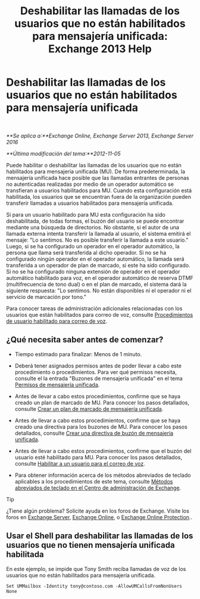 ﻿---
title: 'Deshabilitar las llamadas de los usuarios que no están habilitados para mensajería unificada: Exchange 2013 Help'
TOCTitle: Deshabilitar las llamadas de los usuarios que no están habilitados para mensajería unificada
ms:assetid: 272ff4ab-b4d9-4647-98e2-7c171f9dfc3f
ms:mtpsurl: https://technet.microsoft.com/es-es/library/JJ673516(v=EXCHG.150)
ms:contentKeyID: 49895530
ms.date: 05/22/2018
mtps_version: v=EXCHG.150
ms.translationtype: MT
---

# Deshabilitar las llamadas de los usuarios que no están habilitados para mensajería unificada

 

_**Se aplica a:**Exchange Online, Exchange Server 2013, Exchange Server 2016_

_**Última modificación del tema:**2012-11-05_

Puede habilitar o deshabilitar las llamadas de los usuarios que no están habilitados para mensajería unificada (MU). De forma predeterminada, la mensajería unificada hace posible que las llamadas entrantes de personas no autenticadas realizadas por medio de un operador automático se transfieran a usuarios habilitados para MU. Cuando esta configuración está habilitada, los usuarios que se encuentran fuera de la organización pueden transferir llamadas a usuarios habilitados para mensajería unificada.

Si para un usuario habilitado para MU esta configuración ha sido deshabilitada, de todas formas, el buzón del usuario se puede encontrar mediante una búsqueda de directorios. No obstante, si el autor de una llamada externa intenta transferir la llamada al usuario, el sistema emitirá el mensaje: "Lo sentimos. No es posible transferir la llamada a este usuario." Luego, si se ha configurado un operador en el operador automático, la persona que llama será transferida al dicho operador. Si no se ha configurado ningún operador en el operador automático, la llamada será transferida a un operador de plan de marcado, si este ha sido configurado. Si no se ha configurado ninguna extensión de operador en el operador automático habilitado para voz, en el operador automático de reserva DTMF (multifrecuencia de tono dual) o en el plan de marcado, el sistema dará la siguiente respuesta: "Lo sentimos. No están disponibles ni el operador ni el servicio de marcación por tono."

Para conocer tareas de administración adicionales relacionadas con los usuarios que están habilitados para correo de voz, consulte [Procedimientos de usuario habilitado para correo de voz](voice-mail-enabled-user-procedures-exchange-2013-help.md).

## ¿Qué necesita saber antes de comenzar?

  - Tiempo estimado para finalizar: Menos de 1 minuto.

  - Deberá tener asignados permisos antes de poder llevar a cabo este procedimiento o procedimientos. Para ver qué permisos necesita, consulte el la entrada "Buzones de mensajería unificada" en el tema [Permisos de mensajería unificada](unified-messaging-permissions-exchange-2013-help.md).

  - Antes de llevar a cabo estos procedimientos, confirme que se haya creado un plan de marcado de MU. Para conocer los pasos detallados, consulte [Crear un plan de marcado de mensajería unificada](create-a-um-dial-plan-exchange-2013-help.md).

  - Antes de llevar a cabo estos procedimientos, confirme que se haya creado una directiva para los buzones de MU. Para conocer los pasos detallados, consulte [Crear una directiva de buzón de mensajería unificada](create-a-um-mailbox-policy-exchange-2013-help.md).

  - Antes de llevar a cabo estos procedimientos, confirme que el buzón del usuario esté habilitado para MU. Para conocer los pasos detallados, consulte [Habilitar a un usuario para el correo de voz](enable-a-user-for-voice-mail-exchange-2013-help.md).

  - Para obtener información acerca de los métodos abreviados de teclado aplicables a los procedimientos de este tema, consulte [Métodos abreviados de teclado en el Centro de administración de Exchange](keyboard-shortcuts-in-the-exchange-admin-center-exchange-online-protection-help.md).


> [!TIP]
> ¿Tiene algún problema? Solicite ayuda en los foros de Exchange. Visite los foros en <A href="https://go.microsoft.com/fwlink/p/?linkid=60612">Exchange Server</A>, <A href="https://go.microsoft.com/fwlink/p/?linkid=267542">Exchange Online</A>, o <A href="https://go.microsoft.com/fwlink/p/?linkid=285351">Exchange Online Protection</A>..



## Usar el Shell para deshabilitar las llamadas de los usuarios que no tienen mensajería unificada habilitada

En este ejemplo, se impide que Tony Smith reciba llamadas de voz de los usuarios que no están habilitados para mensajería unificada.

    Set UMMailbox -Identity tony@contoso.com -AllowUMCallsFromNonUsers None

